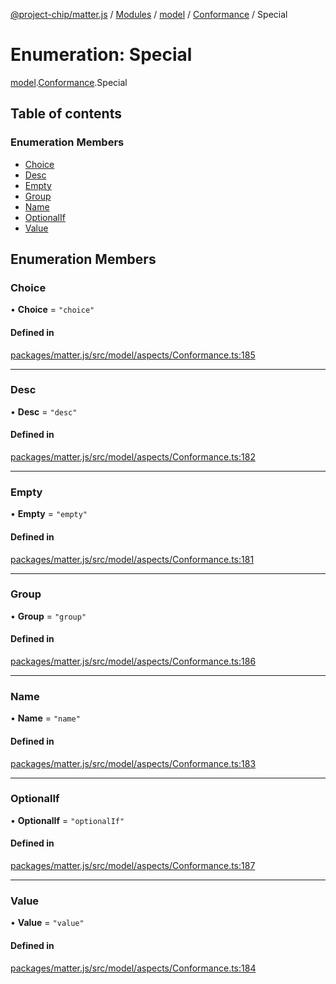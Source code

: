 [@project-chip/matter.js](../README.md) / [Modules](../modules.md) / [model](../modules/model.md) / [Conformance](../modules/model.Conformance.md) / Special

# Enumeration: Special

[model](../modules/model.md).[Conformance](../modules/model.Conformance.md).Special

## Table of contents

### Enumeration Members

- [Choice](model.Conformance.Special.md#choice)
- [Desc](model.Conformance.Special.md#desc)
- [Empty](model.Conformance.Special.md#empty)
- [Group](model.Conformance.Special.md#group)
- [Name](model.Conformance.Special.md#name)
- [OptionalIf](model.Conformance.Special.md#optionalif)
- [Value](model.Conformance.Special.md#value)

## Enumeration Members

### Choice

• **Choice** = ``"choice"``

#### Defined in

[packages/matter.js/src/model/aspects/Conformance.ts:185](https://github.com/project-chip/matter.js/blob/3adaded6/packages/matter.js/src/model/aspects/Conformance.ts#L185)

___

### Desc

• **Desc** = ``"desc"``

#### Defined in

[packages/matter.js/src/model/aspects/Conformance.ts:182](https://github.com/project-chip/matter.js/blob/3adaded6/packages/matter.js/src/model/aspects/Conformance.ts#L182)

___

### Empty

• **Empty** = ``"empty"``

#### Defined in

[packages/matter.js/src/model/aspects/Conformance.ts:181](https://github.com/project-chip/matter.js/blob/3adaded6/packages/matter.js/src/model/aspects/Conformance.ts#L181)

___

### Group

• **Group** = ``"group"``

#### Defined in

[packages/matter.js/src/model/aspects/Conformance.ts:186](https://github.com/project-chip/matter.js/blob/3adaded6/packages/matter.js/src/model/aspects/Conformance.ts#L186)

___

### Name

• **Name** = ``"name"``

#### Defined in

[packages/matter.js/src/model/aspects/Conformance.ts:183](https://github.com/project-chip/matter.js/blob/3adaded6/packages/matter.js/src/model/aspects/Conformance.ts#L183)

___

### OptionalIf

• **OptionalIf** = ``"optionalIf"``

#### Defined in

[packages/matter.js/src/model/aspects/Conformance.ts:187](https://github.com/project-chip/matter.js/blob/3adaded6/packages/matter.js/src/model/aspects/Conformance.ts#L187)

___

### Value

• **Value** = ``"value"``

#### Defined in

[packages/matter.js/src/model/aspects/Conformance.ts:184](https://github.com/project-chip/matter.js/blob/3adaded6/packages/matter.js/src/model/aspects/Conformance.ts#L184)
